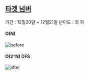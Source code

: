 ## [타겟 넘버](https://programmers.co.kr/learn/courses/30/lessons/43165)
기간 : 12월20일 ~ 12월21일
난이도 : 최
하
#### O(N)
![before](https://github.com/kalgory/201220_Target-Number_JHM/blob/main/target%20number-wrong.png)


#### O(2^N) DFS
![after](https://github.com/kalgory/201220_Target-Number_JHM/blob/main/target%20number-dfs.png)

